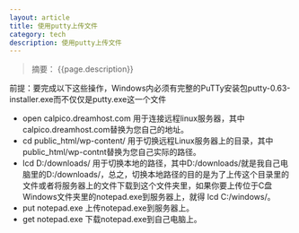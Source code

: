 ```yaml
---
layout: article
title: 使用putty上传文件
category: tech
description: 使用putty上传文件
---
```

>  摘要： {{page.description}}



前提：要完成以下这些操作，Windows内必须有完整的PuTTy安装包putty-0.63-installer.exe而不仅仅是putty.exe这一个文件

* open calpico.dreamhost.com 用于连接远程linux服务器，其中calpico.dreamhost.com替换为您自己的地址。
* cd public_html/wp-content/ 用于切换远程Linux服务器上的目录，其中public_html/wp-contnt替换为您自己实际的路径。
* lcd D:/downloads/ 用于切换本地的路径，其中D:/downloads/就是我自己电脑里的D:/downloads/，总之，切换本地路径的目的是为了上传这个目录里的文件或者将服务器上的文件下载到这个文件夹里，如果你要上传位于C盘Windows文件夹里的notepad.exe到服务器上，就得 lcd C:/windows/。
* put notepad.exe 上传notepad.exe到服务器上。
* get notepad.exe 下载notepad.exe到自己电脑上。